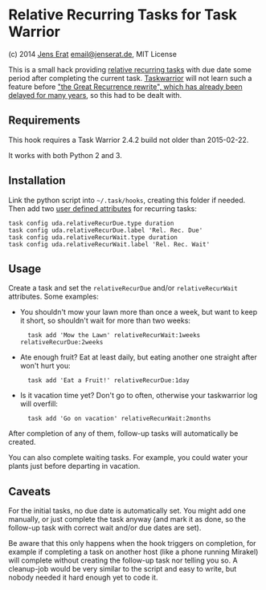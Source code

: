 # Relative Recurring Tasks for Task Warrior

(c) 2014 [Jens Erat] <email@jenserat.de>, MIT License

This is a small hack providing [relative recurring tasks][TW-150] with due date some period after completing the current task. [Taskwarrior] will not learn such a feature before ["the Great Recurrence rewrite", which has already been delayed for many years][Recurrence RFC], so this had to be dealt with.

## Requirements

This hook requires a Task Warrior 2.4.2 build not older than 2015-02-22.

It works with both Python 2 and 3.

## Installation

Link the python script into `~/.task/hooks`, creating this folder if needed. Then add two [user defined attributes] for recurring tasks:

    task config uda.relativeRecurDue.type duration
    task config uda.relativeRecurDue.label 'Rel. Rec. Due'
    task config uda.relativeRecurWait.type duration
    task config uda.relativeRecurWait.label 'Rel. Rec. Wait'

## Usage

Create a task and set the `relativeRecurDue` and/or `relativeRecurWait` attributes. Some examples:

- You shouldn't mow your lawn more than once a week, but want to keep it short, so shouldn't wait for more than two weeks:

        task add 'Mow the Lawn' relativeRecurWait:1weeks relativeRecurDue:2weeks

- Ate enough fruit? Eat at least daily, but eating another one straight after won't hurt you:

        task add 'Eat a Fruit!' relativeRecurDue:1day

- Is it vacation time yet? Don't go to often, otherwise your taskwarrior log will overfill:

        task add 'Go on vacation' relativeRecurWait:2months

After completion of any of them, follow-up tasks will automatically be created.

You can also complete waiting tasks. For example, you could water your plants just before departing in vacation.

## Caveats

For the initial tasks, no due date is automatically set. You might add one manually, or just complete the task anyway (and mark it as done, so the follow-up task with correct wait and/or due dates are set).

Be aware that this only happens when the hook triggers on completion, for example if completing a task on another host (like a phone running Mirakel) will complete without creating the follow-up task nor telling you so. A cleanup-job would be very similar to the script and easy to write, but nobody needed it hard enough yet to code it.

[Jens Erat]: http://www.jenserat.de
[Taskwarrior]: http://taskwarrior.org
[user defined attributes]: http://taskwarrior.org/docs/udas.html
[Recurrence RFC]: https://taskwarrior.org/docs/design/recurrence.html
[TW-150]: https://github.com/GothenburgBitFactory/taskwarrior/issues/203
